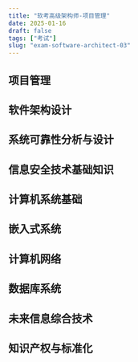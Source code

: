 ```yaml
---
title: "软考高级架构师-项目管理"
date: 2025-01-16
draft: false
tags: ["考试"]
slug: "exam-software-architect-03"
---
```





## 项目管理
## 软件架构设计
## 系统可靠性分析与设计
## 信息安全技术基础知识
## 计算机系统基础
## 嵌入式系统
## 计算机网络
## 数据库系统
## 未来信息综合技术
## 知识产权与标准化